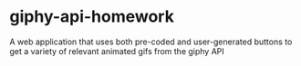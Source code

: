 # giphy-api-homework
A web application that uses both pre-coded and user-generated buttons to get a variety of relevant animated gifs from the giphy API
